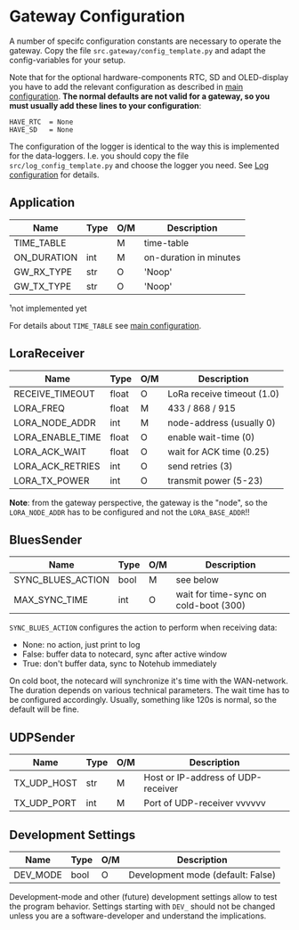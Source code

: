 Gateway Configuration
=====================

A number of specifc configuration constants are necessary to operate
the gateway.  Copy the file `src.gateway/config_template.py` and adapt
the config-variables for your setup.

Note that for the optional hardware-components RTC, SD and
OLED-display you have to add the relevant configuration as described
in [main configuration](./core_config_main.md). **The normal defaults
are not valid for a gateway, so you must usually add these lines to
your configuration**:

    HAVE_RTC  = None
    HAVE_SD   = None

The configuration of the logger is identical to the way this is
implemented for the data-loggers. I.e. you should copy the file
`src/log_config_template.py` and choose the logger you need. See [Log
configuration](./log_config.md) for details.


Application
-----------

| Name                | Type | O/M | Description                            |
|---------------------|------|-----|----------------------------------------|
| TIME_TABLE          |      |  M  | time-table                             |
| ON_DURATION         | int  |  M  | on-duration in minutes                 |
| GW_RX_TYPE          | str  |  O  | 'Noop'|'Lora' |'UDP'¹|'BLE'¹ ('Lora')  |
| GW_TX_TYPE          | str  |  O  | 'Noop'|'Blues'|'UDP'|'BLE'¹ ('Blues')  |

¹not implemented yet

For details about `TIME_TABLE` see [main configuration](./core_config_main.md).


LoraReceiver
------------

| Name                | Type | O/M | Description                           |
|---------------------|------|-----|---------------------------------------|
| RECEIVE_TIMEOUT     | float|  O  | LoRa receive timeout (1.0)            |
| LORA_FREQ           | float|  M  | 433 / 868 / 915                       |
| LORA_NODE_ADDR      | int  |  M  | node-address (usually 0)              |
| LORA_ENABLE_TIME    | float|  O  | enable wait-time (0)                  |
| LORA_ACK_WAIT       | float|  O  | wait for ACK time (0.25)              |
| LORA_ACK_RETRIES    | int  |  O  | send retries (3)                      |
| LORA_TX_POWER       | int  |  O  | transmit power (5-23)                 |

**Note**: from the gateway perspective, the gateway is the "node", so
the `LORA_NODE_ADDR` has to be configured and not the `LORA_BASE_ADDR`!!


BluesSender
-----------

| Name                | Type | O/M | Description                           |
|---------------------|------|-----|---------------------------------------|
| SYNC_BLUES_ACTION   | bool |  M  | see below                             |
| MAX_SYNC_TIME       | int  |  O  | wait for time-sync on cold-boot (300) |


`SYNC_BLUES_ACTION` configures the action to perform when receiving data:

  - None:  no action, just print to log
  - False: buffer data to notecard, sync after active window
  - True:  don't buffer data, sync to Notehub immediately

On cold boot, the notecard will synchronize it's time with the
WAN-network.  The duration depends on various technical
parameters. The wait time has to be configured accordingly. Usually,
something like 120s is normal, so the default will be fine.


UDPSender
---------

| Name                | Type | O/M | Description                           |
|---------------------|------|-----|---------------------------------------|
| TX_UDP_HOST         | str  |  M  | Host or IP-address of UDP-receiver    |
| TX_UDP_PORT         | int  |  M  | Port of UDP-receiver vvvvvv           |


Development Settings
--------------------

| Name              | Type | O/M | Description                       |
|-------------------|------|-----|-----------------------------------|
| DEV_MODE          | bool |  O  | Development mode (default: False) |

Development-mode and other (future) development settings allow to test
the program behavior. Settings starting with `DEV_` should not be
changed unless you are a software-developer and understand the
implications.
